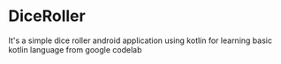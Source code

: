 # DiceRoller
It's a simple dice roller android application using kotlin for learning basic kotlin language from google codelab
